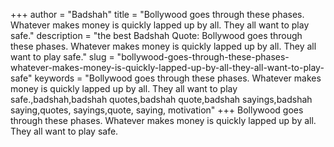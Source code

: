 +++
author = "Badshah"
title = "Bollywood goes through these phases. Whatever makes money is quickly lapped up by all. They all want to play safe."
description = "the best Badshah Quote: Bollywood goes through these phases. Whatever makes money is quickly lapped up by all. They all want to play safe."
slug = "bollywood-goes-through-these-phases-whatever-makes-money-is-quickly-lapped-up-by-all-they-all-want-to-play-safe"
keywords = "Bollywood goes through these phases. Whatever makes money is quickly lapped up by all. They all want to play safe.,badshah,badshah quotes,badshah quote,badshah sayings,badshah saying,quotes, sayings,quote, saying, motivation"
+++
Bollywood goes through these phases. Whatever makes money is quickly lapped up by all. They all want to play safe.
